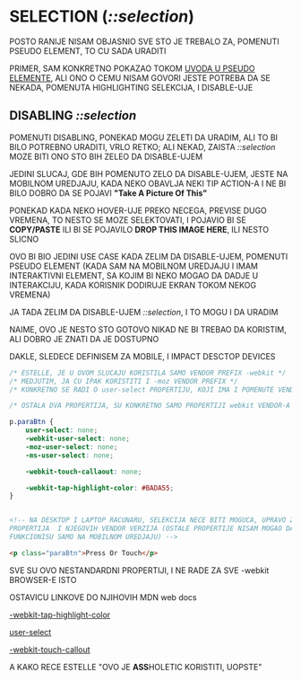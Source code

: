 # SELECTION (*::selection*)

POSTO RANIJE NISAM OBJASNIO SVE STO JE TREBALO ZA, POMENUTI PSEUDO ELEMENT, TO CU SADA URADITI

PRIMER, SAM KONKRETNO POKAZAO TOKOM [UVODA U PSEUDO ELEMENTE](./6.%20PSEUDO%20ELEMENTI.md#uvod-u-pseudo-elemente), ALI ONO O CEMU NISAM GOVORI JESTE POTREBA DA SE NEKADA, POMENUTA HIGHLIGHTING SELEKCIJA, I DISABLE-UJE

## DISABLING *::selection*

POMENUTI DISABLING, PONEKAD MOGU ZELETI DA URADIM, ALI TO BI BILO POTREBNO URADITI, VRLO RETKO; ALI NEKAD, ZAISTA *::selection* MOZE BITI ONO STO BIH ZELEO DA DISABLE-UJEM

JEDINI SLUCAJ, GDE BIH POMENUTO ZELO DA DISABLE-UJEM, JESTE NA MOBILNOM UREDJAJU, KADA NEKO OBAVLJA NEKI TIP ACTION-A I NE BI BILO DOBRO DA SE POJAVI **"Take A Picture Of This"**

PONEKAD KADA NEKO HOVER-UJE PREKO NECEGA, PREVISE DUGO VREMENA, TO NESTO SE MOZE SELEKTOVATI, I POJAVIO BI SE **COPY/PASTE** ILI BI SE POJAVILO **DROP THIS IMAGE HERE**, ILI NESTO SLICNO

OVO BI BIO JEDINI USE CASE KADA ZELIM DA DISABLE-UJEM, POMENUTI PSEUDO ELEMENT (KADA SAM NA MOBILNOM UREDJAJU I IMAM INTERAKTIVNI ELEMENT, SA KOJIM BI NEKO MOGAO DA DADJE U INTERAKCIJU, KADA KORISNIK DODIRUJE EKRAN TOKOM NEKOG VREMENA)

JA TADA ZELIM DA DISABLE-UJEM *::selection*, I TO MOGU I DA URADIM

NAIME, OVO JE NESTO STO GOTOVO NIKAD NE BI TREBAO DA KORISTIM, ALI DOBRO JE ZNATI DA JE DOSTUPNO

DAKLE, SLEDECE DEFINISEM ZA MOBILE, I IMPACT DESCTOP DEVICES

```CSS
/* ESTELLE, JE U OVOM SLUCAJU KORISTILA SAMO VENDOR PREFIX -webkit */
/* MEDJUTIM, JA CU IPAK KORISTITI I -moz VENDOR PREFIX */
/* KONKRETNO SE RADI O user-select PROPERTIJU, KOJI IMA I POMENUTE VENDOR PREFIX-E */

/* OSTALA DVA PROPERTIJA, SU KONKRETNO SAMO PROPERTIJI webkit VENDOR-A */

p.paraBtn {
    user-select: none;
    -webkit-user-select: none;
    -moz-user-select: none;
    -ms-user-select: none;

    -webkit-touch-callaout: none;

    -webkit-tap-highlight-color: #BADA55;
}

```

```HTML

<!-- NA DESKTOP I LAPTOP RACUNARU, SELEKCIJA NECE BITI MOGUCA, UPRAVO ZBOG user SELECT 
PROPERTIJA  I NJEGOVIH VENDOR VERZIJA (OSTALE PROPERTIJE NISAM MOGAO DA ISPITAM, JER 
FUNKCIONISU SAMO NA MOBILNOM UREDJAJU) -->

<p class="paraBtn">Press Or Touch</p>

```

SVE SU OVO NESTANDARDNI PROPERTIJI, I NE RADE ZA SVE -webkit BROWSER-E ISTO

OSTAVICU LINKOVE DO NJIHOVIH MDN web docs

[-webkit-tap-highlight-color](https://developer.mozilla.org/en-US/docs/Web/CSS/-webkit-tap-highlight-color)

[user-select](https://developer.mozilla.org/en-US/docs/Web/CSS/user-select)

[-webkit-touch-callout](https://developer.mozilla.org/en-US/docs/Web/CSS/-webkit-touch-callout)

A KAKO RECE ESTELLE "OVO JE **ASS**HOLETIC KORISTITI, UOPSTE"

